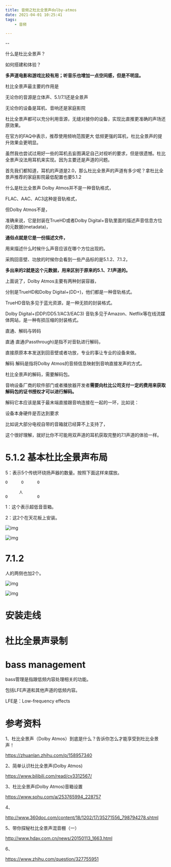 ```yaml
---
title: 音频之杜比全景声dolby-atmos
date: 2021-04-01 10:25:41 
tags:
	- 音频

---
```


--

什么是杜比全景声？

如何搭建和体验？

**多声道电影和游戏比较有用；听音乐也增加一点空间感，但是不明显。**

杜比全景声最主要的作用是

无论你的音源是立体声、5.1/7.1还是全景声

无论你的设备是耳机、音响还是家庭影院

杜比全景声都可以充分利用音源，无缝对接你的设备，实现比直推更准确的声场还原效果。



在官方的FAQ中表示，推荐使用频响范围更大 低频更强的耳机，杜比全景声的提升效果会更明显。



虽然我也尝试过用好一些的耳机去妄图满足自己对视听的要求，但是很遗憾。杜比全景声没法用耳机来实现。因为主要还是声道的问题。



首先我们都知道，耳机的声道是2.0，那么杜比全景声的声道有多少呢？拿杜比全景声推荐的家庭影院最低配置也要5.1.2



什么是杜比全景声
Dolby Atmos并不是一种音轨格式，

FLAC、AAC、AC3这种是音轨格式，

但Dolby Atmos不是，

准确来说，它是封装在TrueHD或者Dolby Digital+音轨里面的描述声音信息方位的元数据(metadata)，

**通俗点就是它是一份描述文件，**

用来描述什么时候什么声音应该在哪个方位出现的。

采购回音壁、功放的时候你会看到一些产品标的是5.1.2、7.1.2，

**多出来的2就是这个元数据，用来区别于原来的5.1、7.1声道的。**

上面说了，Dolby Atmos主要有两种封装容器，

分别是TrueHD和Dolby Digital+(DD+)，他们都是一种音轨格式。


TrueHD音轨多见于蓝光资源，是一种无损的封装格式。

Dolby Digital+(DDP/DD5.1/AC3/EAC3) 音轨多见于Amazon、Netflix等在线流媒体网站，是一种有损压缩的封装格式。

直通、解码与转码

直通
直通(Passthrough)是指不对音轨进行解码，

直接原原本本发送到回音壁或者功放，专业的事让专业的设备来做。



解码
解码是指将Dolby Atmos的音频信息映射到音响直接发声的方式。

杜比全景声的解码，需要解码包。

音响设备厂商的软件部门或者播放器开发者**需要向杜比公司支付一定的费用来获取解码包的证书授权才可以进行解码。**

解码它本应该是属于最末端直接跟音响连接在一起的一环，比如说：

设备本身硬件是否达到要求

比如说大部分电视自带的音箱就已经算不上支持了，

这个很好理解，就好比你不可能用双声道的耳机获取完整的7.1声道的体验一样。

# 5.1.2 基本杜比全景声布局

5：表示5个传统环绕扬声器的数量。按照下面这样来摆放。

```
O      O      O

      人
O             O
```

1：这个表示超低音音箱。

2：这2个在天花板上安装。

![img](../images/random_name/97feac1d6b5246859b2597962b646141.jpeg)

![img](../images/random_name/5149651eb4b344c7ad74abd0cca68913.jpeg)

# 7.1.2 

人的两侧也加2个。

![img](../images/random_name/6eb171bd331e40b9a31a17b46e293b51.jpeg)

![img](../images/random_name/45369ae46a2e43eebeecdd090c30aa71.jpeg)

# 安装走线

# 杜比全景声录制



# bass management

bass管理是指跟低频内容处理相关的功能。

包括LFE声道和其他声道的低频内容。

LFE是：Low-frequency effects 

# 参考资料

1、杜比全景声（Dolby Atmos）到底是什么？告诉你怎么才能享受到杜比全景声！

https://zhuanlan.zhihu.com/p/158957340

2、简单认识杜比全景声(Dolby Atmos)

https://www.bilibili.com/read/cv3312567/

3、杜比全景声(Dolby Atmos)音箱设置 

https://www.sohu.com/a/253765994_228757

4、

http://www.360doc.com/content/18/1202/17/35271556_798794278.shtml

5、带你探秘杜比全景声混音棚（一）

http://www.hdav.com.cn/news/20150113_1663.html

6、

https://www.zhihu.com/question/327755951